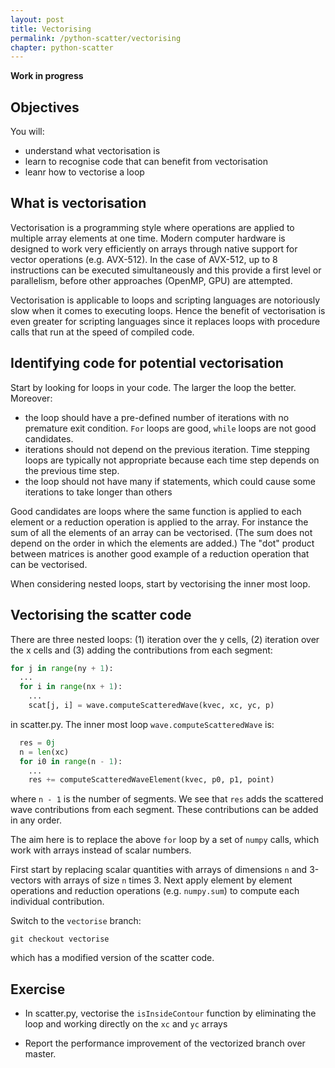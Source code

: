 ```yaml
---
layout: post
title: Vectorising
permalink: /python-scatter/vectorising
chapter: python-scatter
---
```


**Work in progress**

## Objectives

You will:

* understand what vectorisation is
* learn to recognise code that can benefit from vectorisation
* leanr how to vectorise a loop

## What is vectorisation

Vectorisation is a programming style where operations are applied to multiple array elements at one time. Modern computer hardware is designed to work very efficiently on arrays through native support for vector operations (e.g. AVX-512). In the case of AVX-512, up to 8 instructions can be executed simultaneously and this provide a first level or parallelism, before other approaches (OpenMP, GPU) are attempted. 

Vectorisation is applicable to loops and scripting languages are notoriously slow when it comes to executing loops. Hence the benefit of vectorisation is even greater for scripting languages since it replaces loops with procedure calls that run at the speed of compiled code. 

## Identifying code for potential vectorisation

Start by looking for loops in your code. The larger the loop the better. Moreover:

 * the loop should have a pre-defined number of iterations with no premature exit condition. `For` loops are good, `while` loops are not good candidates. 
 * iterations should not depend on the previous iteration. Time stepping loops are typically not appropriate because each time step depends on the previous time step.
 * the loop should not have many if statements, which could cause some iterations to take longer than others

 Good candidates are loops where the same function is applied to each element or a reduction operation is applied to the array. For instance the sum of all the elements of an array can be vectorised. (The sum does not depend on the order in which the elements are added.) The "dot" product between matrices is another good example of a reduction operation that can be vectorised. 

 When considering nested loops, start by vectorising the inner most loop.


## Vectorising the scatter code

There are three nested loops: (1) iteration over the y cells, (2) iteration over the x cells and (3) adding the contributions from each segment:
```python
for j in range(ny + 1):
  ...
  for i in range(nx + 1):
    ...
    scat[j, i] = wave.computeScatteredWave(kvec, xc, yc, p)
```
in scatter.py.  The inner most loop `wave.computeScatteredWave` is:
```python
  res = 0j
  n = len(xc)
  for i0 in range(n - 1):
    ...
    res += computeScatteredWaveElement(kvec, p0, p1, point)
```
where `n - 1` is the number of segments. We see that `res` adds the scattered wave contributions from each segment. These contributions can be added in any order. 

The aim here is to replace the above `for` loop by a set of `numpy` calls, which work with arrays instead of scalar numbers. 

First start by replacing scalar quantities with arrays of dimensions `n` and 3-vectors with arrays of size `n` times 3. Next apply element by element operations and reduction operations (e.g. `numpy.sum`) to compute each individual contribution. 

Switch to the `vectorise` branch:
```
git checkout vectorise
```
which has a modified version of the scatter code.  

## Exercise

 * In scatter.py, vectorise the `isInsideContour` function by eliminating the loop and working directly on the `xc` and `yc` arrays
 
 * Report the performance improvement of the vectorized branch over master. 


